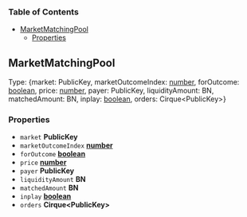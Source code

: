 <!-- Generated by documentation.js. Update this documentation by updating the source code. -->

### Table of Contents

*   [MarketMatchingPool][1]
    *   [Properties][2]

## MarketMatchingPool

Type: {market: PublicKey, marketOutcomeIndex: [number][3], forOutcome: [boolean][4], price: [number][3], payer: PublicKey, liquidityAmount: BN, matchedAmount: BN, inplay: [boolean][4], orders: Cirque\<PublicKey>}

### Properties

*   `market` **PublicKey**&#x20;
*   `marketOutcomeIndex` **[number][3]**&#x20;
*   `forOutcome` **[boolean][4]**&#x20;
*   `price` **[number][3]**&#x20;
*   `payer` **PublicKey**&#x20;
*   `liquidityAmount` **BN**&#x20;
*   `matchedAmount` **BN**&#x20;
*   `inplay` **[boolean][4]**&#x20;
*   `orders` **Cirque\<PublicKey>**&#x20;

[1]: #marketmatchingpool

[2]: #properties

[3]: https://developer.mozilla.org/docs/Web/JavaScript/Reference/Global_Objects/Number

[4]: https://developer.mozilla.org/docs/Web/JavaScript/Reference/Global_Objects/Boolean
